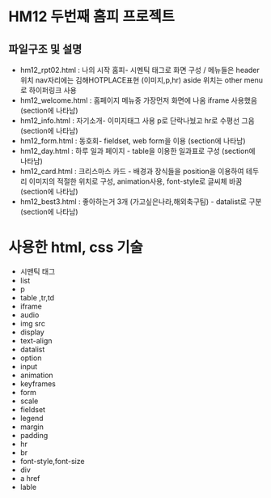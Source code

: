 HM12 두번째 홈피 프로젝트
===============================
파일구조 및 설명
------------------------------------
* hm12_rpt02.html : 나의 시작 홈피- 시멘틱 태그로 화면 구성 / 메뉴들은 header위치 nav자리에는 김해HOTPLACE표현 (이미지,p,hr) aside 위치는 other menu로 하이퍼링크 사용
* hm12_welcome.html : 홈페이지 메뉴중 가장먼저 화면에 나옴 iframe 사용했음 (section에 나타남)
* hm12_info.html : 자기소개- 이미지태그 사용 p로 단락나눴고 hr로 수평선 그음 (section에 나타남)
* hm12_form.html : 동호회- fieldset, web form을 이용 (section에 나타남)
* hm12_day.html : 하루 일과 페이지 - table을 이용한 일과표로 구성 (section에 나타남)
* hm12_card.html : 크리스마스 카드 - 배경과 장식들을 position을 이용하여 테두리 이미지의 적절한 위치로 구성, animation사용, font-style로 글씨체 바꿈 (section에 나타남)
* hm12_best3.html : 좋아하는거 3개 (가고싶은나라,해외축구팀) - datalist로 구분 (section에 나타남)

사용한 html, css 기술
=======================================
* 시맨틱 태그
* list
* p
* table ,tr,td
* iframe
* audio
* img src
* display
* text-align
* datalist
* option
* input
* animation
* keyframes
* form
* scale
* fieldset
* legend
* margin
* padding
* hr
* br
* font-style,font-size
* div
* a href
* lable
